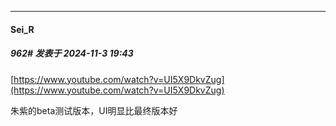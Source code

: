 ﻿
*****

####  Sei_R  
##### 962#       发表于 2024-11-3 19:43

[https://www.youtube.com/watch?v=UI5X9DkvZug](https://www.youtube.com/watch?v=UI5X9DkvZug)

朱紫的beta测试版本，UI明显比最终版本好

